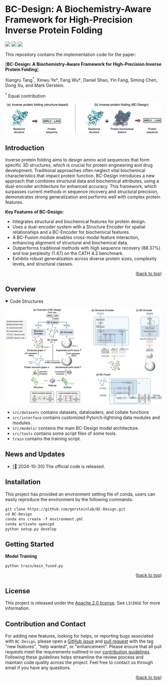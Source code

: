 # BC-Design: A Biochemistry-Aware Framework for High-Precision Inverse Protein Folding
<p align="left">
<a href="https://github.com/gersteinlab/BC-Design/blob/public-release/LICENSE" alt="license">
    <img src="https://img.shields.io/badge/license-Apache--2.0-%23002FA7" /></a>
<a href="https://github.com/gersteinlab/BC-Design/issues" alt="docs">
    <img src="https://img.shields.io/github/issues-raw/gersteinlab/BC-Design?color=%23FF9600" /></a>
<a href="https://img.shields.io/github/stars/gersteinlab/BC-Design/" alt="arXiv">
    <img src="https://img.shields.io/github/stars/gersteinlab/BC-Design" /></a>
</p>

<!-- [📘Documentation](https://openstl.readthedocs.io/en/latest/) |
[🛠️Installation](docs/en/install.md) |
[🚀Model Zoo](docs/en/model_zoos/video_benchmarks.md) |
[🆕News](docs/en/changelog.md) -->

This repository contains the implementation code for the paper:

[**BC-Design: A Biochemistry-Aware Framework for High-Precision Inverse Protein Folding**]

Xiangru Tang<sup>†</sup>, Xinwu Ye</sup>†</sup>, Fang Wu</sup>†</sup>, Daniel Shao, Yin Fang, Siming Chen, Dong Xu, and Mark Gerstein.

<sup>†</sup> Equal contribution

![image](./assets/BC-Design.png)

## Introduction

Inverse protein folding aims to design amino acid sequences that form specific 3D structures, which is crucial for protein engineering and drug development. Traditional approaches often neglect vital biochemical characteristics that impact protein function. BC-Design introduces a new approach that combines structural data and biochemical attributes, using a dual-encoder architecture for enhanced accuracy. This framework, which surpasses current methods in sequence recovery and structural precision, demonstrates strong generalization and performs well with complex protein features.

**Key Features of BC-Design:**
  - Integrates structural and biochemical features for protein design.
  - Uses a dual-encoder system with a Structure Encoder for spatial relationships and a BC-Encoder for biochemical features.
  - A BC-Fusion module enables cross-modal feature interaction, enhancing alignment of structural and biochemical data.
  - Outperforms traditional methods with high sequence recovery (88.37%) and low perplexity (1.47) on the CATH 4.2 benchmark.
  - Exhibits robust generalization across diverse protein sizes, complexity levels, and structural classes.

<p align="right">(<a href="#top">back to top</a>)</p>

## Overview

<details open>
<summary>Code Structures</summary>

![image](./assets/BC-Design-overview.png)

- `src/datasets` contains datasets, dataloaders, and collate functions
- `src/interface` contains customized Pytorch-lightning data modules and modules.
- `src/models/` contains the main BC-Design model architecture.
- `src/tools` contains some script files of some tools.
- `train` contains the training script.

</details>

## News and Updates

- [🚀 2024-10-30] The official code is released.

## Installation

This project has provided an environment setting file of conda, users can easily reproduce the environment by the following commands:

```shell
git clone https://github.com/gersteinlab/BC-Design.git
cd BC-Design
conda env create -f environment.yml
conda activate opencpd
python setup.py develop
```

## Getting Started

<!-- **Obtaining Dataset**

The processed datasets could be found in the [releases](https://github.com/A4Bio/ProteinInvBench/releases/tag/dataset_release).  -->

**Model Training**

```shell
python train/main_fused.py
```

<p align="right">(<a href="#top">back to top</a>)</p>

## License

This project is released under the [Apache 2.0 license](LICENSE). See `LICENSE` for more information.

<!-- ## Citation -->


## Contribution and Contact

For adding new features, looking for helps, or reporting bugs associated with `BC-Design`, please open a [GitHub issue](https://github.com/gersteinlab/BC-Design/issues) and [pull request](https://github.com/gersteinlab/BC-Design/pulls) with the tag "new features", "help wanted", or "enhancement". Please ensure that all pull requests meet the requirements outlined in our [contribution guidelines](https://github.com/gersteinlab/BC-Design/blob/public-release/CONTRIBUTING.md). Following these guidelines helps streamline the review process and maintain code quality across the project.
Feel free to contact us through email if you have any questions.


<p align="right">(<a href="#top">back to top</a>)</p>
